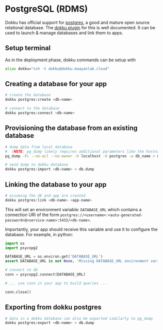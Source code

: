 # PostgreSQL (RDMS)

Dokku has official support for [postgres](https://www.postgresql.org/), a good and mature open source relational database. The [dokku plugin](https://github.com/dokku/dokku-postgres) for this is well documented. It can be used to launch & manage databases and link them to apps.

## Setup terminal

As in the deployment phase, dokku commands can be setup with
```bash
alias dokku="ssh -t dokku@dokku.maayanlab.cloud"
```

## Creating a database for your app

```bash
# create the database
dokku postgres:create <db-name>

# connect to the database
dokku postgres:connect <db-name>
```

## Provisioning the database from an existing database

```bash
# dump data from local database
#  (NOTE: pg_dump likely requires additional parameters like the hostname, username & password to local db)
pg_dump -Fc --no-acl --no-owner -h localhost -U postgres -w db_name > db.dump

# send dump to dokku database
dokku postgres:import <db-name> < db.dump
```

## Linking the database to your app

```bash
# assuming the db and app are created
dokku postgres:link <db-name> <app-name>
```

This will set an environment variable: `DATABASE_URL` which contains a connection URI of the form `postgres://<username>:<auto-generated-password>@<service-name>:5432/<db-name>`.

Importantly, your app should receive this variable and use it to configure the database. For example, in python:

```python
import os
import psycopg2

DATABASE_URL = os.environ.get('DATABASE_URL')
assert DATABASE_URL is not None, 'Missing DATABASE_URL environment variable to connect to the database'

# connect to db
conn = psycopg2.connect(DATABASE_URL)

# ... use conn in your app to build queries ...

conn.close()
```

## Exporting from dokku postgres

```bash
# data in a dokku database can also be exported similarly to pg_dump
dokku postgres:export <db-name> > db.dump
```
